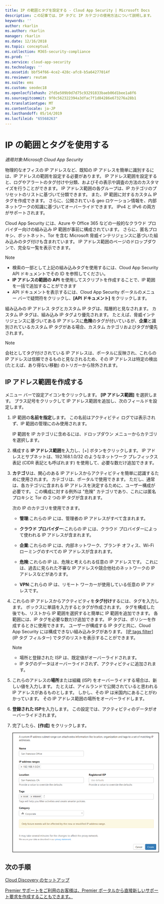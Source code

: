 ```yaml
---
title: IP の範囲とタグを設定する - Cloud App Security | Microsoft Docs
description: この記事では、IP タグと IP カテゴリの使用方法について説明します。
keywords: ''
author: rkarlin
ms.author: rkarlin
manager: rkarlin
ms.date: 12/16/2018
ms.topic: conceptual
ms.collection: M365-security-compliance
ms.prod: ''
ms.service: cloud-app-security
ms.technology: ''
ms.assetid: bbf54f66-4ce2-428c-afc8-b5a64277014f
ms.reviewer: reutam
ms.suite: ems
ms.custom: seodec18
ms.openlocfilehash: 2fd5e509b9d7d75c93291833baeb06d1bee1a8f6
ms.sourcegitcommit: 9f0c562322394a3dfac7f1d84286e673276a28b1
ms.translationtype: MT
ms.contentlocale: ja-JP
ms.lasthandoff: 05/14/2019
ms.locfileid: "65568263"
---
```

#  <a name="IPtagsandRanges"></a> IP の範囲とタグを使用する

*適用対象:Microsoft Cloud App Security*

物理的なオフィスの IP アドレスなど、既知の IP アドレスを簡単に識別するには、IP アドレスの範囲を設定する必要があります。 IP アドレス範囲を設定すると、ログやアラートのタグ付けや分類、およびその表示や調査の方法のカスタマイズを行うことができます。 IP アドレス範囲の各グループは、IP カテゴリのプリセットのリストに基づいて分類できます。 また、IP 範囲に対するカスタム IP タグを作成できます。 さらに、公開されている geo ロケーション情報を、内部ネットワークの知識に基づいてオーバーライドできます。 IPv4 と IPv6 の両方がサポートされます。 

Cloud App Security には、Azure や Office 365 などの一般的なクラウド プロバイダー向けの組み込み IP 範囲が事前に構成されています。 さらに、匿名プロキシ、ボットネット、Tor を含む Microsoft 脅威インテリジェンスに基づいた組み込みのタグ付けも含まれています。 IP アドレス範囲のページのドロップダウンで、完全な一覧を表示できます。

> [!NOTE]
> - 検索の一部として上記の組み込みタグを使用するには、Cloud App Security API ドキュメントでその ID を参照してください。 
> - **IP アドレスの範囲の API** を使用してスクリプトを作成することで、IP 範囲を一括で追加することができます 
> - API ドキュメントを表示するには、Cloud App Security ポータルのメニュー バーで疑問符をクリックし、**[API ドキュメント]** をクリックします。


組み込みの IP アドレス タグとカスタム IP タグは、階層的と見なされます。 カスタム IP タグは、組み込み IP タグより優先されます。 たとえば、脅威インテリジェンスに基づいてある IP アドレスに**危険**のタグが付いているが、**企業**と識別されているカスタム IP タグがある場合、カスタム カテゴリおよびタグが優先されます。

>[!NOTE]
> 会社としてタグ付けされている IP アドレスは、ポータルに反映され、これらの IP アドレスは信頼できるものと見なされるため、その IP アドレスは特定の検出 (たとえば、あり得ない移動) のトリガーから除外されます。
>


## <a name="create-an-ip-address-range"></a>IP アドレス範囲を作成する 

メニュー バーで設定アイコンをクリックします。 **[IP アドレス範囲]** を選択します。 プラス記号をクリックして IP アドレス範囲を追加し、次のフィールドを設定します。  

  
1. IP 範囲の**名前を指定**します。 この名前はアクティビティ ログでは表示されず、IP 範囲の管理にのみ使用されます。  
  
     IP 範囲を IP カテゴリに含めるには、ドロップダウン メニューからカテゴリを選択します。  
  
2. 構成する **IP アドレス範囲**を入力し、[+] ボタンをクリックします。 IP アドレスとサブネットは、192.168.1.0/32 のようなネットワーク プレフィックス表記 (CIDR 表記とも呼ばれます) を使用して、必要な数だけ追加できます。  
  
3. **カテゴリ**は、関心のある IP アドレスからアクティビティを簡単に認識するために使用されます。 カテゴリは、ポータルで使用できます。 ただし、通常は、各カテゴリに含まれる IP アドレスを決定するために、ユーザー構成が必要です。 この構成に対する例外は "危険" カテゴリであり、これには匿名プロキシと Tor の 2 つの IP タグが含まれます。  
  
     次の IP のカテゴリを使用できます。  
  
    - **管理**:これらの IP には、管理者の IP アドレスがすべて含まれます。  
  
    - **クラウド プロバイダー**:これらの IP には、クラウド プロバイダーによって使われる IP アドレスが含まれます。
  
    - **企業**:これらの IP には、内部ネットワーク、ブランチ オフィス、Wi-Fi ローミングのすべての IP アドレスが含まれます。  
  
    - **危険**:これらの IP は、危険と考えられる任意の IP アドレスです。 これには、過去に見られた不審な IP アドレスや競合他社のネットワークの IP アドレスなどがあります。  
  
    - **VPN**:これらの IP は、リモート ワーカーが使用している任意の IP アドレスです。
  
4. これらの IP アドレスからアクティビティを**タグ付け**するには、タグを入力します。 ボックスに単語を入力するとタグが作成されます。 タグを構成した後でも、リストから IP 範囲を選択すると簡単に IP 範囲を追加できます。 各範囲には、IP タグを必要な数だけ追加できます。 IP タグは、ポリシーを作成するときに使用できます。  ユーザーが構成する IP タグと共に、Cloud App Security には構成できない組み込みタグがあります。 [[IP tags filter]](activity-filters.md) (IP タグ フィルター) でタグのリストを表示することができます。  
    > [!NOTE]  
    > - 場所と登録された ISP は、既定値がオーバーライドされます。
    > - IP タグのデータはオーバーライドされず、アクティビティに追加されます。

5. これらのアドレスの**場所**または組織 (ISP) をオーバーライドする場合は、新しい値を入力します。 たとえば、アイルランドで公開されていると思われる IP アドレスがあるものとします。 しかし、その IP は米国内にあることがわかっています。 その IP アドレス範囲の場所をオーバーライドします。  
  
6. **登録された ISP**を入力します。 この設定では、アクティビティのデータがオーバーライドされます。  
 
7. 完了したら、**[作成]** をクリックします。  
  
     ![新しい IP アドレス範囲](./media/newipaddress-range.png "新しい IP アドレス範囲")  


## <a name="next-steps"></a>次の手順
[Cloud Discovery のセットアップ](set-up-cloud-discovery.md)   

[Premier サポートをご利用のお客様は、Premier ポータルから直接新しいサポート要求を作成することもできます。](https://premier.microsoft.com/)  
  
  
